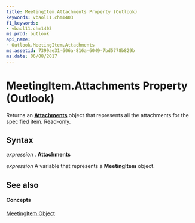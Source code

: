 ```yaml
---
title: MeetingItem.Attachments Property (Outlook)
keywords: vbaol11.chm1403
f1_keywords:
- vbaol11.chm1403
ms.prod: outlook
api_name:
- Outlook.MeetingItem.Attachments
ms.assetid: 7399ae31-606a-816a-6049-7bd5778b829b
ms.date: 06/08/2017
---
```



# MeetingItem.Attachments Property (Outlook)

Returns an  **[Attachments](Outlook.Attachments.md)** object that represents all the attachments for the specified item. Read-only.


## Syntax

 _expression_ . **Attachments**

 _expression_ A variable that represents a **MeetingItem** object.


## See also


#### Concepts


[MeetingItem Object](Outlook.MeetingItem.md)

